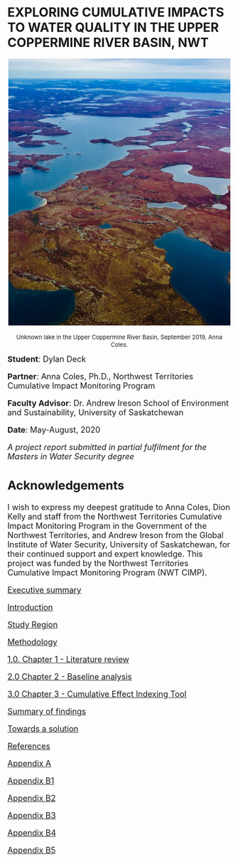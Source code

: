 ---
---

# EXPLORING CUMULATIVE IMPACTS TO WATER QUALITY IN THE UPPER COPPERMINE RIVER BASIN, NWT

<div align="center">
  
<img src="IMG_8632.jpg" alt="Coppermine" width="500" height="600" >
  
<font size="-1"> Unknown lake in the Upper Coppermine River Basin, September 2019, Anna Coles.
  
<div align="left">
  
<font size="+1"> **Student**: Dylan Deck

**Partner**: Anna Coles, Ph.D., Northwest Territories Cumulative Impact Monitoring Program

**Faculty Advisor**: Dr. Andrew Ireson School of Environment and Sustainability, University of Saskatchewan

**Date**: May-August, 2020

*A project report submitted in partial fulfilment for the Masters in Water Security degree*

## Acknowledgements

I wish to express my deepest gratitude to Anna Coles, Dion Kelly and staff from the Northwest Territories Cumulative Impact Monitoring Program in the Government of the Northwest Territories, and Andrew Ireson from the Global Institute of Water Security, University of Saskatchewan, for their continued support and expert knowledge. This project was funded by the Northwest Territories Cumulative Impact Monitoring Program (NWT CIMP).


[Executive summary](execsum.md)

[Introduction](intro.md)

[Study Region](site.md)

[Methodology](Methodology.md)

[1.0. Chapter 1 - Literature review](Chapter1.md) 

[2.0 Chapter 2 - Baseline analysis](Chapter2.md)

[3.0 Chapter 3 - Cumulative Effect Indexing Tool](Chapter3.md)

[Summary of findings](findings.md)

[Towards a solution](solution.md)

[References](references.md)

[Appendix A](appendixA.md)

[Appendix B1](appendixB1.md)

[Appendix B2](appendixB2.md)

[Appendix B3](appendixB3.md)

[Appendix B4](appendixB4.md)

[Appendix B5](appendixB5.md)




